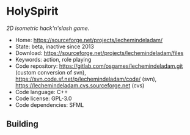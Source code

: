 # HolySpirit

_2D isometric hack'n'slash game._

- Home: https://sourceforge.net/projects/lechemindeladam/
- State: beta, inactive since 2013
- Download: https://sourceforge.net/projects/lechemindeladam/files
- Keywords: action, role playing
- Code repository: https://gitlab.com/osgames/lechemindeladam.git (custom conversion of svn), https://svn.code.sf.net/p/lechemindeladam/code/ (svn), https://lechemindeladam.cvs.sourceforge.net (cvs)
- Code language: C++
- Code license: GPL-3.0
- Code dependencies: SFML

## Building

